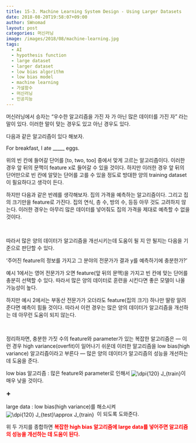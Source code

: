 ```yaml
---
title: 15-3. Machine Learning System Design - Using Larger Datasets
date: 2018-08-20T19:58:07+09:00
author: SWnomad
layout: post
categories: 머신러닝
image: /images/2018/08/machine-learning.jpg
tags:
  - AI
  - hypothesis function
  - large dataset
  - larger dataset
  - low bias algorithm
  - low bias model
  - machine learning
  - 가설함수
  - 머신러닝
  - 인공지능
---
```

머신러닝에서 승자는 &#8220;우수한 알고리즘을 가진 자 가 아닌 많은 데이터를 가진 자&#8221; 라는 말이 있다. 이러한 말이 맞는 경우도 있고 아닌 경우도 있다.

다음과 같은 알고리즘이 있다 해보자.

For breakfast, I ate \_____ eggs.

위의 빈 칸에 들어갈 단어를 [to, two, too] 중에서 맞게 고르는 알고리즘이다. 이러한 경우 앞 뒤의 문맥이 feature x로 들어갈 수 있을 것이다. 하지만 이러한 경우 앞 뒤의 단어만으로 빈 칸에 알맞는 단어를 고를 수 있을 정도로 방대한 양의 training dataset이 필요하다고 생각이 든다.

하지만 다음과 같은 반례를 생각해보자. 집의 가격을 예측하는 알고리즘이다. 그리고 집의 크기만을 feature로 가진다. 집의 연식, 층 수, 방의 수, 등등 아무 것도 고려하지 않는다. 이러한 경우는 아무리 많은 데이터를 넣어줘도 집의 가격을 제대로 예측할 수 없을 것이다.

&nbsp;

따라서 많은 양의 데이터가 알고리즘을 개선시키는데 도움이 될 지 안 될지는 다음을 기준으로 판단할 수 있다.

&#8216;주어진 feature의 정보를 가지고 그 분야의 전문가가 결과 y를 예측하기에 충분한가?&#8217;

예시 1에서는 영어 전문가가 오면 feature(앞 뒤의 문맥)을 가지고 빈 칸에 맞는 단어를 충분히 선택할 수 있다. 따라서 많은 양의 데이터로 훈련을 시킨다면 좋은 모델이 나올 가능성이 높다.

하지만 예시 2에서는 부동산 전문가가 오더라도 feature(집의 크기) 하나만 딸랑 알려준다면 예측이 힘들 것이다. 따라서 이런 경우는 많은 양의 데이터가 알고리즘을 개선하는 데 아무런 도움이 되지 않는다.

&nbsp;

정리하자면, 충분한 가짓 수의 feature와 parameter가 있는 복잡한 알고리즘은 &#8212; 이런 경우 high variance(overfit)이 일어나기 쉬운데 이러한 알고리즘을 low bias(high variance) 알고리즘이라고 부른다 &#8212; 많은 양의 데이터가 알고리즘의 성능을 개선하는데 도움을 준다.

low bias 알고리즘 : 많은 feature와 parameter로 인해서 <img src="https://latex.codecogs.com/gif.latex?\dpi{120}&space;J_{train}" alt="\dpi{120} J_{train}" align="absmiddle" />이 매우 낮을 것이다.

<span style="font-size: 14pt;"><strong>+</strong></span>

large data : low bias(high variance)를 해소시켜<img src="https://latex.codecogs.com/gif.latex?\dpi{120}&space;J_{test}\approx&space;J_{train}" alt="\dpi{120} J_{test}\approx J_{train}" align="absmiddle" />  이 되도록 도와준다.

위 두 가지를 종합하면 <span style="color: #ff0000;"><strong>복잡한 high bias 알고리즘에 large data를 넣어주면 알고리즘의 성능을 개선하는 데 도움이 된다.</strong></span>